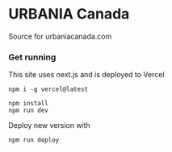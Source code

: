 # URBANIA Canada

Source for urbaniacanada.com

### Get running

This site uses next.js and is deployed to Vercel

```
npm i -g vercel@latest

npm install
npm run dev
```

Deploy new version with

```
npm run deploy
```
